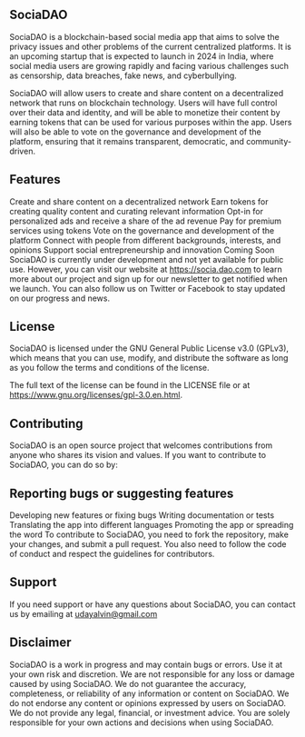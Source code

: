 ## SociaDAO
SociaDAO is a blockchain-based social media app that aims to solve the privacy issues and other problems of the current centralized platforms. It is an upcoming startup that is expected to launch in 2024 in India, where social media users are growing rapidly and facing various challenges such as censorship, data breaches, fake news, and cyberbullying.

SociaDAO will allow users to create and share content on a decentralized network that runs on blockchain technology. Users will have full control over their data and identity, and will be able to monetize their content by earning tokens that can be used for various purposes within the app. Users will also be able to vote on the governance and development of the platform, ensuring that it remains transparent, democratic, and community-driven.

## Features
Create and share content on a decentralized network
Earn tokens for creating quality content and curating relevant information
Opt-in for personalized ads and receive a share of the ad revenue
Pay for premium services using tokens
Vote on the governance and development of the platform
Connect with people from different backgrounds, interests, and opinions
Support social entrepreneurship and innovation
Coming Soon
SociaDAO is currently under development and not yet available for public use. However, you can visit our website at https://socia.dao.com to learn more about our project and sign up for our newsletter to get notified when we launch. You can also follow us on Twitter or Facebook to stay updated on our progress and news.

## License
SociaDAO is licensed under the GNU General Public License v3.0 (GPLv3), which means that you can use, modify, and distribute the software as long as you follow the terms and conditions of the license.

The full text of the license can be found in the LICENSE file or at https://www.gnu.org/licenses/gpl-3.0.en.html.

## Contributing
SociaDAO is an open source project that welcomes contributions from anyone who shares its vision and values. If you want to contribute to SociaDAO, you can do so by:

## Reporting bugs or suggesting features
Developing new features or fixing bugs
Writing documentation or tests
Translating the app into different languages
Promoting the app or spreading the word
To contribute to SociaDAO, you need to fork the repository, make your changes, and submit a pull request. You also need to follow the code of conduct and respect the guidelines for contributors.
 
## Support
If you need support or have any questions about SociaDAO, you can contact us by emailing at udayalvin@gmail.com

## Disclaimer
SociaDAO is a work in progress and may contain bugs or errors. Use it at your own risk and discretion. We are not responsible for any loss or damage caused by using SociaDAO. We do not guarantee the accuracy, completeness, or reliability of any information or content on SociaDAO. We do not endorse any content or opinions expressed by users on SociaDAO. We do not provide any legal, financial, or investment advice. You are solely responsible for your own actions and decisions when using SociaDAO.
